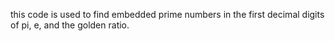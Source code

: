 this code is used to find embedded prime numbers in the first decimal digits of pi, e, and the golden ratio.
